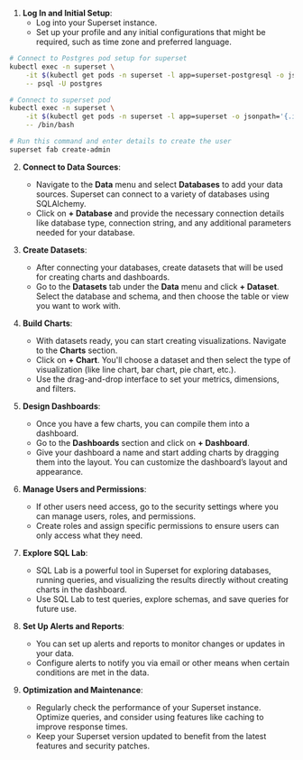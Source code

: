 1. **Log In and Initial Setup**:
   - Log into your Superset instance.
   - Set up your profile and any initial configurations that might be required, such as time zone and preferred language.

```sh
# Connect to Postgres pod setup for superset
kubectl exec -n superset \
    -it $(kubectl get pods -n superset -l app=superset-postgresql -o jsonpath='{.items[0].metadata.name}') \
    -- psql -U postgres

# Connect to superset pod
kubectl exec -n superset \
    -it $(kubectl get pods -n superset -l app=superset -o jsonpath='{.items[0].metadata.name}') \
    -- /bin/bash

# Run this command and enter details to create the user
superset fab create-admin
```

2. **Connect to Data Sources**:
   - Navigate to the **Data** menu and select **Databases** to add your data sources. Superset can connect to a variety of databases using SQLAlchemy.
   - Click on **+ Database** and provide the necessary connection details like database type, connection string, and any additional parameters needed for your database.

3. **Create Datasets**:
   - After connecting your databases, create datasets that will be used for creating charts and dashboards.
   - Go to the **Datasets** tab under the **Data** menu and click **+ Dataset**. Select the database and schema, and then choose the table or view you want to work with.

4. **Build Charts**:
   - With datasets ready, you can start creating visualizations. Navigate to the **Charts** section.
   - Click on **+ Chart**. You'll choose a dataset and then select the type of visualization (like line chart, bar chart, pie chart, etc.).
   - Use the drag-and-drop interface to set your metrics, dimensions, and filters.

5. **Design Dashboards**:
   - Once you have a few charts, you can compile them into a dashboard.
   - Go to the **Dashboards** section and click on **+ Dashboard**.
   - Give your dashboard a name and start adding charts by dragging them into the layout. You can customize the dashboard’s layout and appearance.

6. **Manage Users and Permissions**:
   - If other users need access, go to the security settings where you can manage users, roles, and permissions.
   - Create roles and assign specific permissions to ensure users can only access what they need.

7. **Explore SQL Lab**:
   - SQL Lab is a powerful tool in Superset for exploring databases, running queries, and visualizing the results directly without creating charts in the dashboard.
   - Use SQL Lab to test queries, explore schemas, and save queries for future use.

8. **Set Up Alerts and Reports**:
   - You can set up alerts and reports to monitor changes or updates in your data.
   - Configure alerts to notify you via email or other means when certain conditions are met in the data.

9. **Optimization and Maintenance**:
   - Regularly check the performance of your Superset instance. Optimize queries, and consider using features like caching to improve response times.
   - Keep your Superset version updated to benefit from the latest features and security patches.
